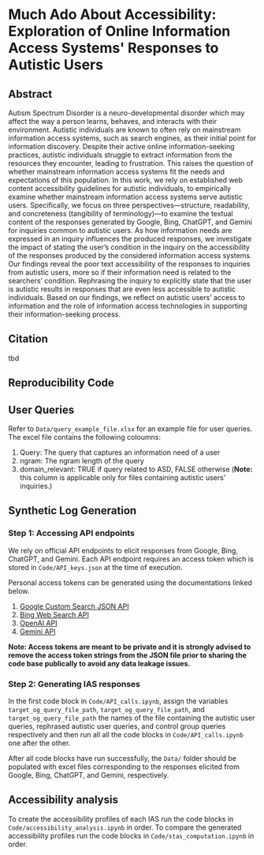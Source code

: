 # Much Ado About Accessibility: Exploration of Online Information Access Systems' Responses to Autistic Users

## Abstract

Autism Spectrum Disorder is a neuro-developmental disorder which may affect the way a person learns, behaves, and interacts with their environment. Autistic individuals are known to often rely on mainstream information access systems, such as search engines, as their initial point for information discovery. Despite their active online information-seeking practices, autistic individuals struggle to extract information from the resources they encounter, leading to frustration. This raises the question of whether mainstream information access systems fit the needs and expectations of this population. In this work, we rely on established web content accessibility guidelines for autistic individuals, to empirically examine whether mainstream information access systems serve autistic users. Specifically, we focus on three perspectives—structure, readability, and concreteness (tangibility of terminology)—to examine the textual content of the responses generated by Google, Bing, ChatGPT, and Gemini for inquiries common to autistic users. As how information needs are expressed in an inquiry influences the produced responses, we investigate the impact of stating the user’s condition in the inquiry on the accessibility of the responses produced by the considered information access systems. Our findings reveal the poor text accessibility of the responses to inquiries from autistic users, more so if their information need is related to the searchers’ condition. Rephrasing the inquiry to explicitly state that the user is autistic results in responses that are even less accessible to autistic individuals. Based on our findings, we reflect on autistic users’ access to information and the role of information access technologies in supporting their information-seeking process.

## Citation
tbd

## Reproducibility Code

## User Queries
Refer to `Data/query_example_file.xlsx` for an example file for user queries. The excel file contains the following coloumns:

1. Query: The query that captures an information need of a user
2. ngram: The ngram length of the query
3. domain_relevant: TRUE if query related to ASD, FALSE otherwise (**Note:** this column is applicable only for files containing autistic users' inquiries.)

## Synthetic Log Generation

### Step 1: Accessing API endpoints
We rely on official API endpoints to elicit responses from Google, Bing, ChatGPT, and Gemini. Each API endpoint requires an access token which is stored in `Code/API_keys.json` at the time of execution. 

Personal access tokens can be generated using the documentations linked below.

1. [Google Custom Search JSON API](https://developers.google.com/custom-search/v1/introduction#identify_your_application_to_google_with_api_key)
2. [Bing Web Search API](https://learn.microsoft.com/en-us/bing/search-apis/bing-web-search/create-bing-search-service-resource)
3. [OpenAI API](https://platform.openai.com/api-keys)
4. [Gemini API](https://ai.google.dev/gemini-api/docs/api-key)

**Note: Access tokens are meant to be private and it is strongly advised to remove the access token strings from the JSON file prior to sharing the code base publically to avoid any data leakage issues.**

### Step 2: Generating IAS responses

In the first code block in `Code/API_calls.ipynb`, assign the variables `target_og_query_file_path`, `target_og_query_file_path`, and `target_og_query_file_path` the names of the file containing the autistic user queries, rephrased autistic user queries, and control group queries respectively and then run all all the code blocks in `Code/API_calls.ipynb` one after the other. 

After all code blocks have run successfully, the `Data/` folder should be populated with excel files corresponding to the responses elicited from Google, Bing, ChatGPT, and Gemini, respectively.

## Accessibility analysis
To create the accessibility profiles of each IAS run the code blocks in `Code/accessibility_analysis.ipynb` in order. To compare the generated accessibility profiles run the code blocks in `Code/stas_computation.ipynb` in order.
